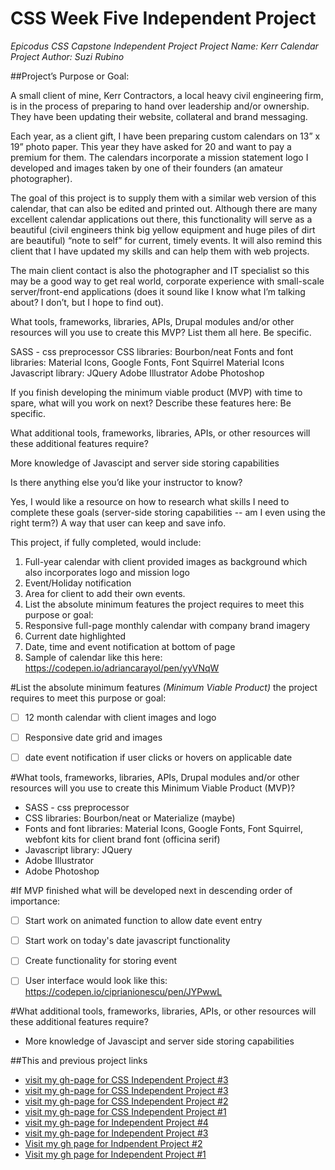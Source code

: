 # CSS Week Five Independent Project
_*Epicodus CSS Capstone Independent Project
Project Name: Kerr Calendar
Project Author: Suzi Rubino*_

##Project’s Purpose or Goal:

A small client of mine, Kerr Contractors, a local heavy civil engineering firm, is in the process of preparing to hand over leadership and/or ownership. They have been updating their website, collateral and brand messaging.

Each year, as a client gift, I have been preparing custom calendars on 13” x  19” photo paper. This year they have asked for 20 and want to pay a premium for them. The calendars incorporate a mission statement logo I developed and images taken by one of their founders (an amateur photographer).

The goal of this project is to supply them with a similar web version of this calendar, that can also be edited and printed out.  Although there are many excellent calendar applications out there, this functionality will serve as a beautiful (civil engineers think big yellow equipment and huge piles of dirt are beautiful) “note to self” for current, timely events. It will also remind this client that I have updated my skills and can help them with web projects.

The main client contact is also the photographer and IT specialist so this may be a good way to get real world, corporate experience with small-scale server/front-end applications (does it sound like I know what I’m talking about? I don’t, but I hope to find out).


What tools, frameworks, libraries, APIs, Drupal modules and/or other resources will you use to create this MVP? List them all here. Be specific.

SASS - css preprocessor
CSS libraries: Bourbon/neat
Fonts and font libraries: Material Icons, Google Fonts, Font Squirrel
Material Icons
Javascript library: JQuery
Adobe Illustrator
Adobe Photoshop


If you finish developing the minimum viable product (MVP) with time to spare, what will you work on next? Describe these features here: Be specific.



What additional tools, frameworks, libraries, APIs, or other resources will these additional features require?

More knowledge of Javascipt and server side storing capabilities

Is there anything else you’d like your instructor to know?

Yes, I would like a resource on how to research what skills I need to complete these goals (server-side storing capabilities -- am I even using the right term?) A way that user can keep and save info.

This project, if fully completed, would include:


1. Full-year calendar with client provided images as background which also incorporates logo and mission logo
2. Event/Holiday notification
3. Area for client to add their own events.
4. List the absolute minimum features the project requires to meet this purpose or goal:
5. Responsive full-page monthly calendar with company brand imagery
6. Current date highlighted
7. Date, time and event notification at bottom of page
8. Sample of calendar like this here: https://codepen.io/adriancarayol/pen/yyVNqW


#List the absolute minimum features _*(Minimum Viable Product)*_ the project requires to meet this purpose or goal:

- [ ] 12 month calendar with client images and logo
- [ ] Responsive date grid and images
- [ ] date event notification if user clicks or hovers on applicable date


#What tools, frameworks, libraries, APIs, Drupal modules and/or other resources will you use to create this Minimum Viable Product (MVP)?

- SASS - css preprocessor
- CSS libraries: Bourbon/neat or Materialize (maybe)
- Fonts and font libraries: Material Icons, Google Fonts, Font Squirrel, webfont kits for client brand font (officina serif)
- Javascript library: JQuery
- Adobe Illustrator
- Adobe Photoshop

#If MVP finished what will be developed next in descending order of importance:

- [ ] Start work on animated function to allow date event entry

- [ ] Start work on today's date javascript functionality

- [ ] Create functionality for storing event

- [ ] User interface would look like this: https://codepen.io/ciprianionescu/pen/JYPwwL

#What additional tools, frameworks, libraries, APIs, or other resources will these additional features require?

- More knowledge of Javascipt and server side storing capabilities

##This and previous project links
* [visit my gh-page for CSS Independent Project #3](https://rawgit.com/suzirubi/capstone/master/index.html)
* [visit my gh-page for CSS Independent Project #3](https://rawgit.com/suzirubi/tarot/master/index.html)
* [visit my gh-page for CSS Independent Project #2](https://rawgit.com/suzirubi/thinkGoogle/master/index.html)
* [visit my gh-page for CSS Independent Project #1](https://rawgit.com/suzirubi/climbing/master/index.html)
* [visit my gh-page for Independent Project #4](https://rawgit.com/suzirubi/pizza/master/index.html)
* [visit my gh-page for Independent Project #3](https://rawgit.com/suzirubi/ping-pong/master/index.html)
* [Visit my gh page for Indpendent Project #2](https://rawgit.com/suzirubi/Independent-Project-Week-2/master/index.html)
* [Visit my gh page for Independent Project #1](https://rawgit.com/suzirubi/portfolioFix/master/index.html)
